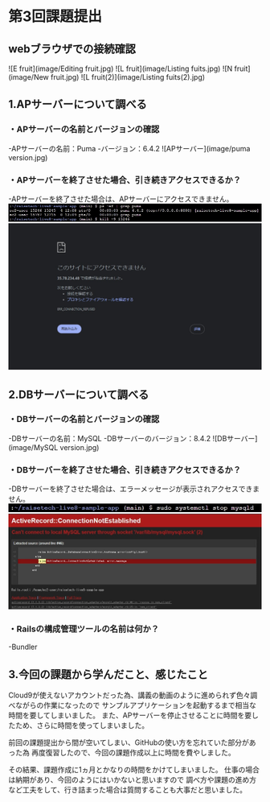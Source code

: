 # 第3回課題提出

## webブラウザでの接続確認
![E fruit](image/Editing fruit.jpg)
![L fruit](image/Listing fuits.jpg)
![N fruit](image/New fruit.jpg)
![L fruit(2)](image/Listing fuits(2).jpg)

## 1.APサーバーについて調べる

### ・APサーバーの名前とバージョンの確認
-APサーバーの名前：Puma
-バージョン：6.4.2
![APサーバー](image/puma version.jpg)

### ・APサーバーを終了させた場合、引き続きアクセスできるか？
-APサーバーを終了させた場合は、APサーバーにアクセスできません。
![AP停止](image/AP_stop.jpg)
![APアクセス](image/AP_akusesu.jpg)

## 2.DBサーバーについて調べる

### ・DBサーバーの名前とバージョンの確認
-DBサーバーの名前：MySQL
-DBサーバーのバージョン：8.4.2
![DBサーバー](image/MySQL version.jpg)

### ・DBサーバーを終了させた場合、引き続きアクセスできるか？
-DBサーバーを終了させた場合は、エラーメッセージが表示されアクセスできません。
![DB停止](image/DB_stop.jpg)
![DBアクセス](image/DB_akusesu.jpg)

### ・Railsの構成管理ツールの名前は何か？
-Bundler


## 3.今回の課題から学んだこと、感じたこと
 Cloud9が使えないアカウントだった為、講義の動画のように進められず色々調べながらの作業になったので
サンプルアプリケーションを起動するまで相当な時間を要してしまいました。
また、APサーバーを停止させることに時間を要したため、さらに時間を使ってしまいました。

 前回の課題提出から間が空いてしまい、GitHubの使い方を忘れていた部分があった為
再度復習したので、今回の課題作成以上に時間を費やしました。

その結果、課題作成に1ヵ月とかなりの時間をかけてしまいました。
仕事の場合は納期があり、今回のようにはいかないと思いますので
調べ方や課題の進め方など工夫をして、行き詰まった場合は質問することも大事だと思いました。

